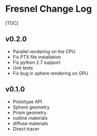 # Fresnel Change Log

[TOC]

## v0.2.0

* Parallel rendering on the CPU
* Fix PTX file installation
* Fix python 2.7 support
* Unit tests
* Fix bug in sphere rendering on GPU

## v0.1.0

* Prototype API
* Sphere geometry
* Prism geometry
* outline materials
* diffuse materials
* Direct tracer
